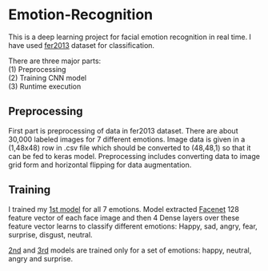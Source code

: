 # Emotion-Recognition
This is a deep learning project for facial emotion recognition in real time. I have used [fer2013](https://www.kaggle.com/c/challenges-in-representation-learning-facial-expression-recognition-challenge/data) dataset for classification.<p>
There are three major parts:</br>
  (1) Preprocessing</br>
  (2) Training CNN model</br>
  (3) Runtime execution</br>
  
## Preprocessing
First part is preprocessing of data in fer2013 dataset. There are about 30,000 labeled images for 7 different emotions.
Image data is given in a (1,48x48) row in .csv file which should be converted to (48,48,1) so that it can be fed to keras model.
Preprocessing includes converting data to image grid form and horizontal flipping for data augmentation.

## Training
I trained my [1st model](https://github.com/Shreeyash-iitr/Emotion-Recognition/blob/master/trained%20models/1st_model.h5) for all 7 emotions. Model extracted [Facenet](https://arxiv.org/abs/1503.03832) 128 feature vector of each face image and then 4 Dense layers over these feature vector learns to classify different emotions: Happy, sad, angry, fear, surprise, disgust, neutral.<p>
  [2nd]() and [3rd]() models are trained only for a set of emotions: happy, neutral, angry and surprise.

  
  
